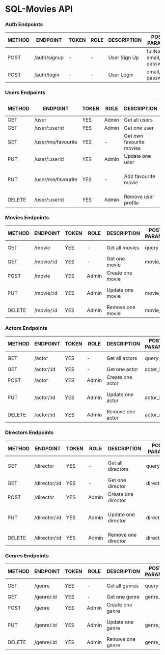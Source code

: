 # SQL-Movies API

### Auth Endpoints

| METHOD | ENDPOINT      | TOKEN | ROLE     | DESCRIPTION           | POST PARAMS                                                 | RETURNS        |
| ------ | ------------- | ----- | -------- | --------------------- | ----------------------------------------------------------- | -------------- |
| POST   | /auth/signup  | -     | -        | User Sign Up          | fullName, email, password                                   | email, token   |
| POST   | /auth/login   | -     | -        | User Login            | email, password                                             | email, token   |

### Users Endpoints

| METHOD | ENDPOINT                 | TOKEN | ROLE  | DESCRIPTION                  | POST PARAMS                | RETURNS                              |
| ------ | ------------------------ | ----- | ----- | ---------------------------- | -------------------------- | ------------------------------------ |
| GET    | /user                    | YES   | Admin | Get all users                | -                          | [{ users }]                          |
| GET    | /user/:userId            | YES   | Admin | Get one user                 | user_id                    | { user }                             |
| GET    | /user/me/favourite       | YES   | -     | Get own favourite movies     | -                          | [{ movie }]                          |
| PUT    | /user/:userId            | YES   | Admin | Update one user              | user_id, body              | { user }                             |
| PUT    | /user/me/favourite       | YES   | -     | Add favourite movie          | -                          | {message: string, movie: {movie}}    |
| DELETE | /user/:userId            | YES   | Admin | Remove user profile          | user_id                    | "Profile deleted"                    |

### Movies Endpoints

| METHOD | ENDPOINT           | TOKEN | ROLE                        | DESCRIPTION                       | POST PARAMS| RETURNS                    |
| ------ | ------------------ | ----- | --------------------------- | --------------------------------- | ---------- | -------------------------- |
| GET    | /movie             | YES   | -                           | Get all movies                    | query      | [{ movies }]               |
| GET    | /movie/:id         | YES   | -                           | Get one movie                     | movie_id   | { movie }                  |
| POST   | /movie             | YES   | Admin                       | Create one movie                  |            | { movie }                  |
| PUT    | /movie/:id         | YES   | Admin                       | Update one movie                  | movie_id   | "movie updated", { movie } |
| DELETE | /movie/:id         | YES   | Admin                       | Remove one movie                  | movie_id   | "movie deleted"            |

### Actors Endpoints

| METHOD | ENDPOINT           | TOKEN | ROLE                        | DESCRIPTION                       | POST PARAMS| RETURNS                    |
| ------ | ------------------ | ----- | --------------------------- | --------------------------------- | ---------- | -------------------------- |
| GET    | /actor             | YES   | -                           | Get all actors                    | query      | [{ actors }]               |
| GET    | /actor/:id         | YES   | -                           | Get one actor                     | actor_id   | { actor }                  |
| POST   | /actor             | YES   | Admin                       | Create one actor                  |            | { actor }                  |
| PUT    | /actor/:id         | YES   | Admin                       | Update one actor                  | actor_id   | "actor updated", { actor } |
| DELETE | /actor/:id         | YES   | Admin                       | Remove one actor                  | actor_id   | "actor deleted"            |

### Directors Endpoints

| METHOD | ENDPOINT           | TOKEN | ROLE                        | DESCRIPTION                       | POST PARAMS| RETURNS                          |
| ------ | ------------------ | ----- | --------------------------- | --------------------------------- | ---------- | -------------------------------- |
| GET    | /director          | YES   | -                           | Get all directors                 | query      | [{ directors }]                  |
| GET    | /director/:id      | YES   | -                           | Get one director                  | director_id| { director }                     |
| POST   | /director          | YES   | Admin                       | Create one director               |            | { director }                     |
| PUT    | /director/:id      | YES   | Admin                       | Update one director               | director_id| "director updated", { director } |
| DELETE | /director/:id      | YES   | Admin                       | Remove one director               | director_id| "director deleted"               |

### Genres Endpoints

| METHOD | ENDPOINT           | TOKEN | ROLE                        | DESCRIPTION                       | POST PARAMS| RETURNS                    |
| ------ | ------------------ | ----- | --------------------------- | --------------------------------- | ---------- | -------------------------- |
| GET    | /genre             | YES   | -                           | Get all genres                    | query      | [{ genres }]               |
| GET    | /genre/:id         | YES   | -                           | Get one genre                     | genre_id   | { genre }                  |
| POST   | /genre             | YES   | Admin                       | Create one genre                  |            | { genre }                  |
| PUT    | /genre/:id         | YES   | Admin                       | Update one genre                  | genre_id   | "genre updated", { genre } |
| DELETE | /genre/:id         | YES   | Admin                       | Remove one genre                  | genre_id   | "genre deleted"            |